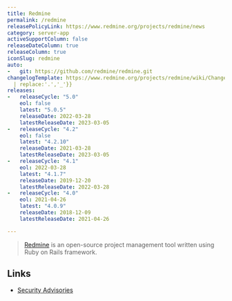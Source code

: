 ```yaml
---
title: Redmine
permalink: /redmine
releasePolicyLink: https://www.redmine.org/projects/redmine/news
category: server-app
activeSupportColumn: false
releaseDateColumn: true
releaseColumn: true
iconSlug: redmine
auto:
-   git: https://github.com/redmine/redmine.git
changelogTemplate: https://www.redmine.org/projects/redmine/wiki/Changelog_{{"__RELEASE_CYCLE__"
  | replace:'.','_'}}
releases:
-   releaseCycle: "5.0"
    eol: false
    latest: "5.0.5"
    releaseDate: 2022-03-28
    latestReleaseDate: 2023-03-05
-   releaseCycle: "4.2"
    eol: false
    latest: "4.2.10"
    releaseDate: 2021-03-28
    latestReleaseDate: 2023-03-05
-   releaseCycle: "4.1"
    eol: 2022-03-28
    latest: "4.1.7"
    releaseDate: 2019-12-20
    latestReleaseDate: 2022-03-28
-   releaseCycle: "4.0"
    eol: 2021-04-26
    latest: "4.0.9"
    releaseDate: 2018-12-09
    latestReleaseDate: 2021-04-26

---
```


> [Redmine](https://www.redmine.org/) is an open-source project management tool written using Ruby on Rails framework.

## Links

- [Security Advisories](https://www.redmine.org/projects/redmine/wiki/Security_Advisories)

